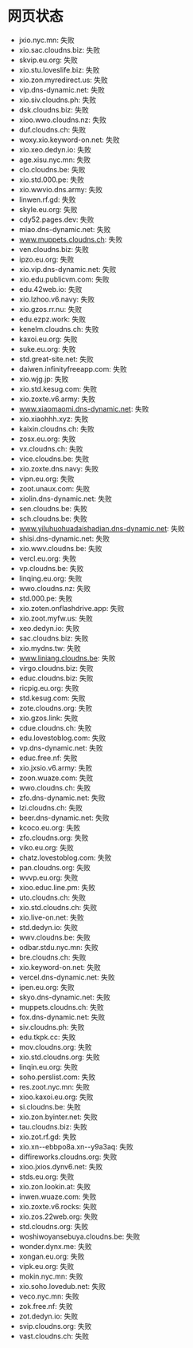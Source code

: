 # 网页状态
- jxio.nyc.mn: 失败
- xio.sac.cloudns.biz: 失败
- skvip.eu.org: 失败
- xio.stu.loveslife.biz: 失败
- xio.zon.myredirect.us: 失败
- vip.dns-dynamic.net: 失败
- xio.siv.cloudns.ph: 失败
- dsk.cloudns.biz: 失败
- xioo.wwo.cloudns.nz: 失败
- duf.cloudns.ch: 失败
- woxy.xio.keyword-on.net: 失败
- xio.xeo.dedyn.io: 失败
- age.xisu.nyc.mn: 失败
- clo.cloudns.be: 失败
- xio.std.000.pe: 失败
- xio.wwvio.dns.army: 失败
- linwen.rf.gd: 失败
- skyle.eu.org: 失败
- cdy52.pages.dev: 失败
- miao.dns-dynamic.net: 失败
- www.muppets.cloudns.ch: 失败
- ven.cloudns.biz: 失败
- ipzo.eu.org: 失败
- xio.vip.dns-dynamic.net: 失败
- xio.edu.publicvm.com: 失败
- edu.42web.io: 失败
- xio.lzhoo.v6.navy: 失败
- xio.gzos.rr.nu: 失败
- edu.ezpz.work: 失败
- kenelm.cloudns.ch: 失败
- kaxoi.eu.org: 失败
- suke.eu.org: 失败
- std.great-site.net: 失败
- daiwen.infinityfreeapp.com: 失败
- xio.wjg.jp: 失败
- xio.std.kesug.com: 失败
- xio.zoxte.v6.army: 失败
- www.xiaomaomi.dns-dynamic.net: 失败
- xio.xiaohhh.xyz: 失败
- kaixin.cloudns.ch: 失败
- zosx.eu.org: 失败
- vx.cloudns.ch: 失败
- vice.cloudns.be: 失败
- xio.zoxte.dns.navy: 失败
- vipn.eu.org: 失败
- zoot.unaux.com: 失败
- xiolin.dns-dynamic.net: 失败
- sen.cloudns.be: 失败
- sch.cloudns.be: 失败
- www.yiluhuohuadaishadian.dns-dynamic.net: 失败
- shisi.dns-dynamic.net: 失败
- xio.wwv.cloudns.be: 失败
- vercl.eu.org: 失败
- vp.cloudns.be: 失败
- linqing.eu.org: 失败
- wwo.cloudns.nz: 失败
- std.000.pe: 失败
- xio.zoten.onflashdrive.app: 失败
- xio.zoot.myfw.us: 失败
- xeo.dedyn.io: 失败
- sac.cloudns.biz: 失败
- xio.mydns.tw: 失败
- www.liniang.cloudns.be: 失败
- virgo.cloudns.biz: 失败
- educ.cloudns.biz: 失败
- ricpig.eu.org: 失败
- std.kesug.com: 失败
- zote.cloudns.org: 失败
- xio.gzos.link: 失败
- cdue.cloudns.ch: 失败
- edu.lovestoblog.com: 失败
- vp.dns-dynamic.net: 失败
- educ.free.nf: 失败
- xio.jxsio.v6.army: 失败
- zoon.wuaze.com: 失败
- wwo.cloudns.ch: 失败
- zfo.dns-dynamic.net: 失败
- lzi.cloudns.ch: 失败
- beer.dns-dynamic.net: 失败
- kcoco.eu.org: 失败
- zfo.cloudns.org: 失败
- viko.eu.org: 失败
- chatz.lovestoblog.com: 失败
- pan.cloudns.org: 失败
- wvvp.eu.org: 失败
- xioo.educ.line.pm: 失败
- uto.cloudns.ch: 失败
- xio.std.cloudns.ch: 失败
- xio.live-on.net: 失败
- std.dedyn.io: 失败
- wwv.cloudns.be: 失败
- odbar.stdu.nyc.mn: 失败
- bre.cloudns.ch: 失败
- xio.keyword-on.net: 失败
- vercel.dns-dynamic.net: 失败
- ipen.eu.org: 失败
- skyo.dns-dynamic.net: 失败
- muppets.cloudns.ch: 失败
- fox.dns-dynamic.net: 失败
- siv.cloudns.ph: 失败
- edu.tkpk.cc: 失败
- mov.cloudns.org: 失败
- xio.std.cloudns.org: 失败
- linqin.eu.org: 失败
- soho.perslist.com: 失败
- res.zoot.nyc.mn: 失败
- xioo.kaxoi.eu.org: 失败
- si.cloudns.be: 失败
- xio.zon.byinter.net: 失败
- tau.cloudns.biz: 失败
- xio.zot.rf.gd: 失败
- xio.xn--ebbpo8a.xn--y9a3aq: 失败
- diffireworks.cloudns.org: 失败
- xioo.jxios.dynv6.net: 失败
- stds.eu.org: 失败
- xio.zon.lookin.at: 失败
- inwen.wuaze.com: 失败
- xio.zoxte.v6.rocks: 失败
- xio.zos.22web.org: 失败
- std.cloudns.org: 失败
- woshiwoyansebuya.cloudns.be: 失败
- wonder.dynx.me: 失败
- xongan.eu.org: 失败
- vipk.eu.org: 失败
- mokin.nyc.mn: 失败
- xio.soho.lovedub.net: 失败
- veco.nyc.mn: 失败
- zok.free.nf: 失败
- zot.dedyn.io: 失败
- svip.cloudns.org: 失败
- vast.cloudns.ch: 失败
